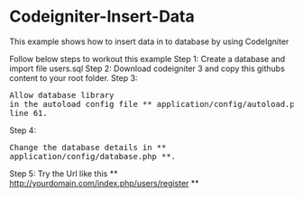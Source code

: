 # Codeigniter-Insert-Data
This example shows how to insert data in to database by using CodeIgniter

Follow below steps to workout this example
Step 1: Create a database and import file users.sql
Step 2: Download codeigniter 3 and copy this githubs content to your root folder.
Step 3: <pre>Allow database library in the autoload config file ** application/config/autoload.php ** at line 61.</pre>
Step 4: <pre>Change the database details in ** application/config/database.php **.</pre>
Step 5: Try the Url like this ** http://yourdomain.com/index.php/users/register **</pre>
